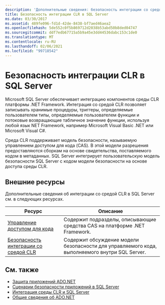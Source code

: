 ```yaml
---
description: 'Дополнительные сведения: безопасность интеграции со средой CLR в SQL Server'
title: Безопасность интеграции CLR в SQL Server
ms.date: 03/30/2017
ms.assetid: 489fe096-fd1d-42de-8438-bf7aed46aea2
ms.openlocfilehash: 5de552c0f5b869712d2038b53abd50b8ded04747
ms.sourcegitcommit: ddf7edb67715a5b9a45e3dd44536dabc153c1de0
ms.translationtype: MT
ms.contentlocale: ru-RU
ms.lasthandoff: 02/06/2021
ms.locfileid: "99718542"
---
```

# <a name="clr-integration-security-in-sql-server"></a>Безопасность интеграции CLR в SQL Server

Microsoft SQL Server обеспечивает интеграцию компонентов среды CLR платформы .NET Framework. Интеграция со средой CLR позволяет записывать хранимые процедуры, триггеры, определяемые пользователем типы, определяемые пользователем функции и потоковые возвращающие табличное значение функции, используя любой язык NET Framework, например Microsoft Visual Basic .NET или Microsoft Visual C#.  
  
 Среда CLR поддерживает модель безопасности, называемую управлением доступом для кода (CAS). В этой модели разрешения предоставляются сборкам на основе свидетельства, поставляемого кодом в метаданных. SQL Server интегрирует пользовательскую модель безопасности SQL Server с кодом модели безопасности на основе доступа среды CLR.  
  
## <a name="external-resources"></a>Внешние ресурсы  

 Дополнительные сведения об интеграции со средой CLR в SQL Server см. в следующих ресурсах.  
  
|Ресурс|Описание|  
|--------------|-----------------|  
|[Управление доступом для кода](../../../misc/code-access-security.md)|Содержит подразделы, описывающие средства CAS на платформе .NET Framework.|  
|[Безопасность интеграции со средой CLR](/sql/relational-databases/clr-integration/security/clr-integration-security)|Содержит обсуждение модели безопасности для управляемого кода, выполняемого внутри SQL Server.|  
  
## <a name="see-also"></a>См. также

- [Защита приложений ADO.NET](../securing-ado-net-applications.md)
- [Сценарии безопасности приложений в SQL Server](application-security-scenarios-in-sql-server.md)
- [Интеграция среды CLR и SQL Server](sql-server-common-language-runtime-integration.md)
- [Общие сведения об ADO.NET](../ado-net-overview.md)
